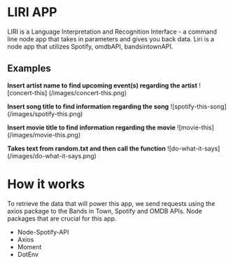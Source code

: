 # LIRI APP

LIRI is a Language Interpretation and Recognition Interface - a command line node app that takes in parameters and gives you back data. Liri is a node app that utilizes Spotify, omdbAPI, bandsintownAPI.

## Examples

**Insert artist name to find upcoming event(s) regarding the artist**
![concert-this]
(/images/concert-this.png)

**Insert song title to find information regarding the song**
![spotify-this-song]
(/images/spotify-this.png)

**Insert movie title to find information regarding the movie**
![movie-this]
(/images/movie-this.png)

**Takes text from random.txt and then call the function**
![do-what-it-says]
(/images/do-what-it-says.png)

# How it works

To retrieve the data that will power this app, we send requests using the axios package to the Bands in Town, Spotify and OMDB APIs. Node packages that are crucial for this app.

* Node-Spotify-API
* Axios
* Moment
* DotEnv
